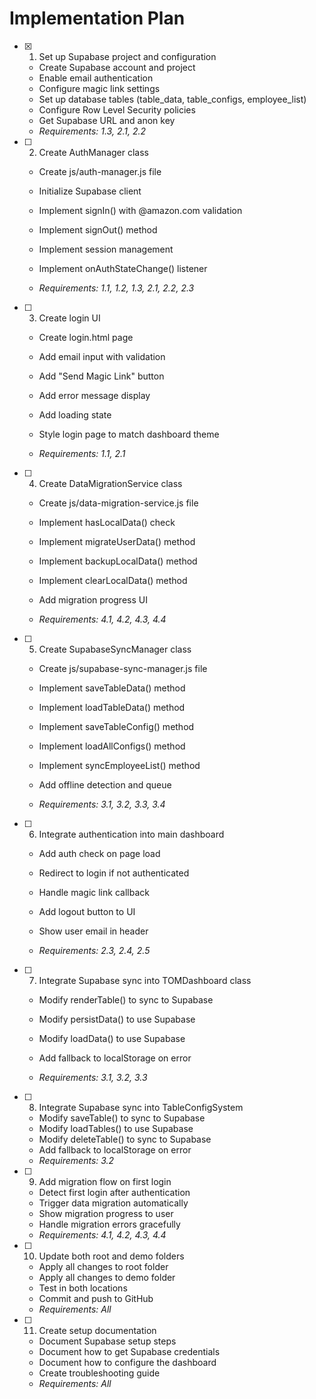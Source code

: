 # Implementation Plan

- [x] 1. Set up Supabase project and configuration


  - Create Supabase account and project
  - Enable email authentication
  - Configure magic link settings
  - Set up database tables (table_data, table_configs, employee_list)
  - Configure Row Level Security policies
  - Get Supabase URL and anon key
  - _Requirements: 1.3, 2.1, 2.2_



- [ ] 2. Create AuthManager class
  - Create js/auth-manager.js file
  - Initialize Supabase client
  - Implement signIn() with @amazon.com validation
  - Implement signOut() method
  - Implement session management




  - Implement onAuthStateChange() listener
  - _Requirements: 1.1, 1.2, 1.3, 2.1, 2.2, 2.3_

- [ ] 3. Create login UI
  - Create login.html page



  - Add email input with validation
  - Add "Send Magic Link" button
  - Add error message display
  - Add loading state
  - Style login page to match dashboard theme
  - _Requirements: 1.1, 2.1_




- [ ] 4. Create DataMigrationService class
  - Create js/data-migration-service.js file
  - Implement hasLocalData() check
  - Implement migrateUserData() method
  - Implement backupLocalData() method
  - Implement clearLocalData() method



  - Add migration progress UI
  - _Requirements: 4.1, 4.2, 4.3, 4.4_

- [ ] 5. Create SupabaseSyncManager class
  - Create js/supabase-sync-manager.js file

  - Implement saveTableData() method
  - Implement loadTableData() method
  - Implement saveTableConfig() method
  - Implement loadAllConfigs() method
  - Implement syncEmployeeList() method
  - Add offline detection and queue

  - _Requirements: 3.1, 3.2, 3.3, 3.4_

- [ ] 6. Integrate authentication into main dashboard
  - Add auth check on page load
  - Redirect to login if not authenticated
  - Handle magic link callback

  - Add logout button to UI
  - Show user email in header
  - _Requirements: 2.3, 2.4, 2.5_

- [ ] 7. Integrate Supabase sync into TOMDashboard class
  - Modify renderTable() to sync to Supabase



  - Modify persistData() to use Supabase
  - Modify loadData() to use Supabase
  - Add fallback to localStorage on error
  - _Requirements: 3.1, 3.2, 3.3_

- [ ] 8. Integrate Supabase sync into TableConfigSystem
  - Modify saveTable() to sync to Supabase
  - Modify loadTables() to use Supabase
  - Modify deleteTable() to sync to Supabase
  - Add fallback to localStorage on error
  - _Requirements: 3.2_

- [ ] 9. Add migration flow on first login
  - Detect first login after authentication
  - Trigger data migration automatically
  - Show migration progress to user
  - Handle migration errors gracefully
  - _Requirements: 4.1, 4.2, 4.3, 4.4_

- [ ] 10. Update both root and demo folders
  - Apply all changes to root folder
  - Apply all changes to demo folder
  - Test in both locations
  - Commit and push to GitHub
  - _Requirements: All_

- [ ] 11. Create setup documentation
  - Document Supabase setup steps
  - Document how to get Supabase credentials
  - Document how to configure the dashboard
  - Create troubleshooting guide
  - _Requirements: All_
